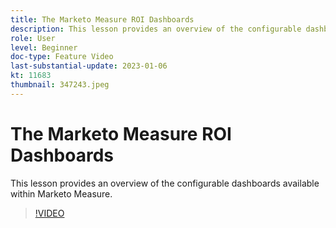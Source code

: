 ```yaml
---
title: The Marketo Measure ROI Dashboards
description: This lesson provides an overview of the configurable dashboards available within Marketo Measure.
role: User
level: Beginner
doc-type: Feature Video
last-substantial-update: 2023-01-06
kt: 11683
thumbnail: 347243.jpeg
---
```


# The Marketo Measure ROI Dashboards

This lesson provides an overview of the configurable dashboards available within Marketo Measure.

>[!VIDEO](https://video.tv.adobe.com/v/347243/?quality=12&learn=on)

